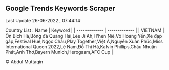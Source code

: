 

## Google Trends Keywords Scraper 
 
Last Update 26-06-2022 , 07:44:14

Country List :
 Name  | Keyword |
| ------------- | ------------- |
| VIETNAM | Ôn Bích Hà,Bóng đá Quang Hải,Lee Ji Ah,H'hen Niê,Võ Hoàng Yến,Xe đạp gấp,Festival Huế,Ngọc Châu,Play Together,Việt Á,Nguyễn Xuân Phúc,Miss International Queen 2022,Lệ Nam,Đỗ Thị Hà,Kalvin Phillips,Châu Nhuận Phát,Anh Thơ,Bayern Munich,Herogasm,AFC Cup |



© Abdul Muttaqin 
